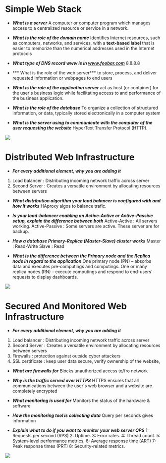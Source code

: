 # Simple Web Stack

- ***What is a server***
A computer or computer program which manages access to a centralized resource or service in a network.

- ***What is the role of the domain name***
Identifies Internet resources, such as computers, networks, and services, with a **text-based label** that is easier to memorize than the numerical addresses used in the Internet protocols

- ***What type of DNS record www is in www.foobar.com***
8.8.8.8

- *** What is the role of the web server***
to store, process, and deliver requested information or webpages to end users

- ***What is the role of the application server***
act as host (or container) for the user's business logic while facilitating access to and performance of the business application.

-  ***What is the role of the database***
To organize a collection of structured information, or data, typically stored electronically in a computer system

- ***What is the server using to communicate with the computer of the user requesting the website***
HyperText Transfer Protocol (HTTP).

![](https://imgur.com/cccfifc)

# Distributed Web Infrastructure
- ***For every additional element, why you are adding it***
1) Load balancer	:	Distributing incoming network traffic across server
2) Second Server	:	Creates a versatile environment by allocating resources between servers

- ***What distribution algorithm your load balancer is configured with and how it works***
HAproxy  algos to balance trafic.

-  ***Is your load-balancer enabling an Active-Active or Active-Passive setup, explain the difference between both***
Active-Active	: All servers working.
Active-Passive	: Some servers are active. These server are for backup.

- ***How a database Primary-Replica (Master-Slave) cluster works***
Master	: Read-Write
Slave	  : Read 

- ***What is the difference between the Primary node and the Replica node in regard to the application***
One primary node (PN) – absorbs data and executes pre-computings and computings. One or many replica nodes (RN) – execute computings and respond to end-users' requests to display dashboards.

![](https://imgur.com/a/4Qe0W1D)

# Secured And Monitored Web Infrastructure
- ***For every additional element, why you are adding it***
1) Load balancer	:	Distributing incoming network traffic across server
2) Second Server	:	Creates a versatile environment by allocating resources between servers
3) Firewalls			:	protection against outside cyber attackers
4) SSL certificate	:	keep user data secure, verify ownership of the website,

- ***What are firewalls for***
Blocks unauthorized access to/fro network

- ***Why is the traffic served over HTTPS***
HTTPS ensures that all communications between the user's web browser and a website are completely encrypted

- ***What monitoring is used for***
Monitors the status of the hardware & software

- ***How the monitoring tool is collecting data***
Query per seconds gives information

- ***Explain what to do if you want to monitor your web server QPS***
1: Requests per second (RPS)
2: Uptime.
3: Error rates.
4: Thread count.
5: System-level performance metrics.
6: Average response time (ART)
7: Peak response times (PRT)
8: Security-related metrics.

![](https://imgur.com/a/C8rjdY5)
